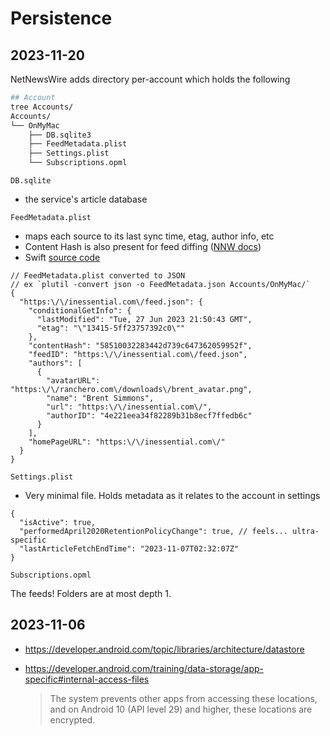 # Persistence

## 2023-11-20

NetNewsWire adds directory per-account which holds the following

```sh
## Account
tree Accounts/
Accounts/
└── OnMyMac
    ├── DB.sqlite3
    ├── FeedMetadata.plist
    ├── Settings.plist
    └── Subscriptions.opml
```

`DB.sqlite`
  - the service's article database

`FeedMetadata.plist`
  - maps each source to its last sync time, etag, author info, etc
  - Content Hash is also present for feed diffing ([NNW docs](https://github.com/Ranchero-Software/NetNewsWire/blob/e9f26c9adcbb87d0ff0fc8a7e0aacaf3f8ef5960/Technotes/AvoidFeedParsing.markdown))
  - Swift [source code](https://github.com/Ranchero-Software/NetNewsWire/blob/e1d2560fc0cac4e4de816149f998862bd89c052d/Account/Sources/Account/FeedMetadataFile.swift)

```jsonc
// FeedMetadata.plist converted to JSON
// ex `plutil -convert json -o FeedMetadata.json Accounts/OnMyMac/`
{
  "https:\/\/inessential.com\/feed.json": {
    "conditionalGetInfo": {
      "lastModified": "Tue, 27 Jun 2023 21:50:43 GMT",
      "etag": "\"13415-5ff23757392c0\""
    },
    "contentHash": "58510032283442d739c647362059952f",
    "feedID": "https:\/\/inessential.com\/feed.json",
    "authors": [
      {
        "avatarURL": "https:\/\/ranchero.com\/downloads\/brent_avatar.png",
        "name": "Brent Simmons",
        "url": "https:\/\/inessential.com\/",
        "authorID": "4e221eea34f82289b31b8ecf7ffedb6c"
      }
    ],
    "homePageURL": "https:\/\/inessential.com\/"
  }
}
```

`Settings.plist`
  - Very minimal file. Holds metadata as it relates to the account in settings

```jsonc
{
  "isActive": true,
  "performedApril2020RetentionPolicyChange": true, // feels... ultra-specific
  "lastArticleFetchEndTime": "2023-11-07T02:32:07Z"
}
```

`Subscriptions.opml`

The feeds! Folders are at most depth 1.

## 2023-11-06

- <https://developer.android.com/topic/libraries/architecture/datastore>
- <https://developer.android.com/training/data-storage/app-specific#internal-access-files>

  > The system prevents other apps from accessing these locations, and on Android 10 (API level 29) and higher, these locations are encrypted.
